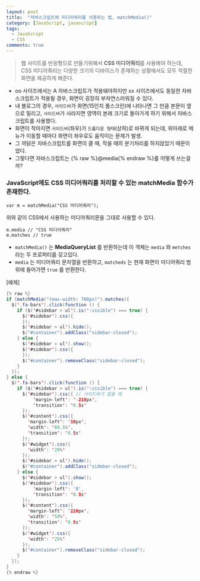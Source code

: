 ```yaml
---
layout: post
title:  "자바스크립트에 미디어쿼리를 사용하는 법, matchMedia()"
category: [JavaScript, javascript]
tags:
  - JavaScript
  - CSS
comments: true
---
```


> 웹 사이트를 반응형으로 만들기위해서 **CSS 미디어쿼리**를 사용해야 하는데, CSS 미디어쿼리는 다양한 크기의 디바이스가 존재하는 상황에서도 모두 적절한 화면을 제공하게 해준다.

- oo 사이즈에서는 A 자바스크립트가 적용돼야하지만 xx 사이즈에서도 동일한 자바스크립트가 적용될 경우, 화면이 굉장히 부자연스러워질 수 있다.
- 내 블로그의 경우, `사이드바`가 화면(15인치 풀스크린)에 나타나면 그 만큼 본문이 옆으로 밀리고, `사이드바`가 사라지면 영역이 본래 크기로 돌아가게 하기 위해서 자바스크립트를 사용했다.
- 화면이 작아지면 `사이드바`(좌우)가 `드롭다운 형태`(상하)로 바뀌게 되는데, 위아래로 메뉴가 이동할 때마다 화면이 좌우로도 움직이는 문제가 발생.
- 그 까닭은 자바스크립트를 화면이 클 때, 작을 때의 분기처리를 하지않았기 때문이었다.
- 그렇다면 자바스크립트는 {% raw %}@media{% endraw %}를 어떻게 쓰는걸까?

### JavaScript에도 CSS 미디어쿼리를 처리할 수 있는 matchMedia 함수가 존재한다.

```
var m = matchMedia("CSS 미디어쿼리");
```

위와 같이 CSS에서 사용하는 미디어쿼리문을 그대로 사용할 수 있다.

```
m.media // "CSS 미디어쿼리"
m.matches // true
```

- `matchMedia()` 는 **MediaQueryList** 를 반환하는데 이 객체는 `media` 와 `metches` 라는 두 프로퍼티를 갖고있다.
- `media` 는 미디어쿼리 문자열을 반환하고, `matcheds` 는 현재 화면이 미디어쿼리 범위에 들어가면 `true` 를 반환한다.

[예제]

```java
{% raw %}
if (matchMedia("(max-width: 768px)").matches){
  $('.fa-bars').click(function () {
    if ($('#sidebar > ul').is(":visible") === true) {
      $('#sidebar').css({
      });
      $('#sidebar > ul').hide();
      $("#container").addClass("sidebar-closed");
    } else {
      $('#sidebar > ul').show();
      $('#sidebar').css({
      });
      $("#container").removeClass("sidebar-closed");
    }
  });
} else {
  $('.fa-bars').click(function () {
    if ($('#sidebar > ul').is(":visible") === true) {
      $('#sidebar').css({ // 사이드바가 없을 때
          'margin-left': '-210px',
          'transition': '0.5s'
      });
      $('#content').css({
        'margin-left': '10px',
        'width': '69.5%',
        'transition': '0.5s'
      });
      $('#widget').css({
        'width': '29%'
      });
      $('#sidebar > ul').hide();
      $("#container").addClass("sidebar-closed");
    } else {
      $('#sidebar > ul').show();
      $('#sidebar').css({
          'margin-left': '0',
          'transition': '0.5s'
      });
      $('#content').css({
        'margin-left': '220px',
        'width': '59%',
        'transition': '0.5s'
      });
      $('#widget').css({
        'width': '25%'
      });
      $("#container").removeClass("sidebar-closed");
    }
  });
}
{% endraw %}
```
